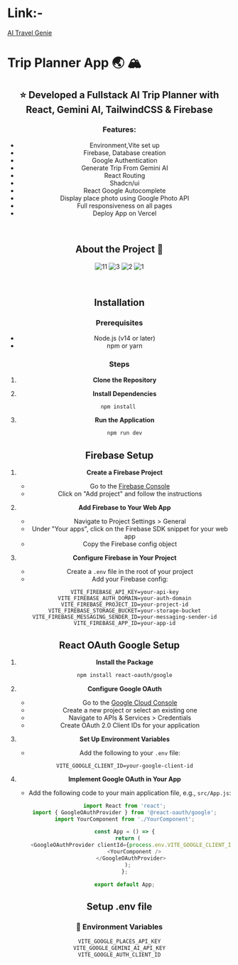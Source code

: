  # Link:-
[AI Travel Genie](https://ai-travel-genie-ipk2.vercel.app/)


  
# Trip Planner App  :earth_asia:	:mountain_snow:

<div style="text-align: center;"> 
 
## :star: Developed a Fullstack AI Trip Planner with React, Gemini AI, TailwindCSS & Firebase
 


  ### Features: 

- Environment,Vite set up
- Firebase, Database creation
- Google Authentication
- Generate Trip From Gemini AI
- React Routing
- Shadcn/ui
- React Google Autocomplete
- Display place photo using Google Photo API
- Full responsiveness on all pages
- Deploy App on Vercel


<br />


## About the Project  :star2:
![11](https://github.com/user-attachments/assets/81bdf33b-95b8-4ba0-b7f6-ab517ec54690)
![3](https://github.com/user-attachments/assets/3d648acd-0c95-4d80-a257-4f1395edade7)
![2](https://github.com/user-attachments/assets/35b35f6e-dbe2-4a3d-88a0-c14536688a4e)
![1](https://github.com/user-attachments/assets/48151eb5-770f-4d8b-8149-c28a12a6fa39) 

<br />





## Installation

### Prerequisites

- Node.js (v14 or later)
- npm or yarn

### Steps

1. **Clone the Repository**



2. **Install Dependencies**

    ```sh
    npm install    
    ```

3. **Run the Application**

    ```sh
    npm run dev
    ```

## Firebase Setup

1. **Create a Firebase Project**

    - Go to the [Firebase Console](https://console.firebase.google.com/)
    - Click on "Add project" and follow the instructions

2. **Add Firebase to Your Web App**

    - Navigate to Project Settings > General
    - Under "Your apps", click on the Firebase SDK snippet for your web app
    - Copy the Firebase config object

3. **Configure Firebase in Your Project**

    - Create a `.env` file in the root of your project
    - Add your Firebase config:

    ```env
    VITE_FIREBASE_API_KEY=your-api-key
    VITE_FIREBASE_AUTH_DOMAIN=your-auth-domain
    VITE_FIREBASE_PROJECT_ID=your-project-id
    VITE_FIREBASE_STORAGE_BUCKET=your-storage-bucket
    VITE_FIREBASE_MESSAGING_SENDER_ID=your-messaging-sender-id
    VITE_FIREBASE_APP_ID=your-app-id
    ```


## React OAuth Google Setup

1. **Install the Package**

    ```sh
    npm install react-oauth/google
    ```

2. **Configure Google OAuth**

    - Go to the [Google Cloud Console](https://console.cloud.google.com/)
    - Create a new project or select an existing one
    - Navigate to APIs & Services > Credentials
    - Create OAuth 2.0 Client IDs for your application

3. **Set Up Environment Variables**

    - Add the following to your `.env` file:

    ```env
    VITE_GOOGLE_CLIENT_ID=your-google-client-id
    ```

4. **Implement Google OAuth in Your App**

    - Add the following code to your main application file, e.g., `src/App.js`:

    ```javascript
    import React from 'react';
    import { GoogleOAuthProvider } from '@react-oauth/google';
    import YourComponent from './YourComponent';

    const App = () => {
      return (
        <GoogleOAuthProvider clientId={process.env.VITE_GOOGLE_CLIENT_ID}>
          <YourComponent />
        </GoogleOAuthProvider>
      );
    };

    export default App;
    ```

## Setup .env file
### :key: Environment Variables


```js
VITE_GOOGLE_PLACES_API_KEY
VITE_GOOGLE_GEMINI_AI_API_KEY
VITE_GOOGLE_AUTH_CLIENT_ID
```





